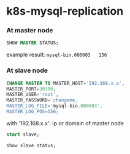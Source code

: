 # k8s-mysql-replication

### At master node
```sql
SHOW MASTER STATUS;
```
example result:
`mysql-bin.000003	156`
### At slave node
```sql
CHANGE MASTER TO MASTER_HOST='192.168.x.x',
MASTER_PORT=30100,
MASTER_USER='root',
MASTER_PASSWORD='changeme,
MASTER_LOG_FILE='mysql-bin.000003',
MASTER_LOG_POS=156;
```
with '192.168.x.x': ip or domain of master node
```sql
start slave;
```
```sql
show slave status;
```

